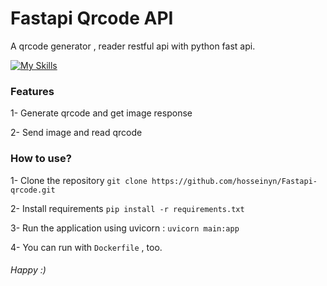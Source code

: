 # Fastapi Qrcode API

A qrcode generator , reader restful api with python fast api.

[![My Skills](https://skillicons.dev/icons?i=python,fastapi,docker)](https://github.com/hosseinyn)


### Features 
1- Generate qrcode and get image response

2- Send image and read qrcode

### How to use?
1- Clone the repository 
`git clone https://github.com/hosseinyn/Fastapi-qrcode.git`

2- Install requirements 
`pip install -r requirements.txt`

3- Run the application using uvicorn :
`uvicorn main:app`

4- You can run with `Dockerfile` , too.











###### *Happy :)*
